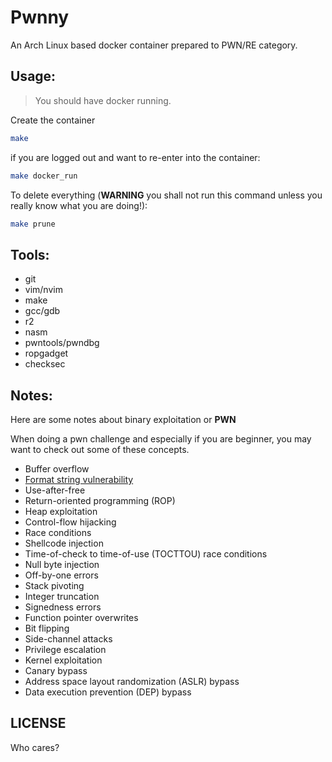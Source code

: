 # Pwnny

An Arch Linux based docker container prepared to PWN/RE category.

## Usage:

> You should have docker running.

Create the container

```bash
make
```

if you are logged out and want to re-enter into the container:

```bash
make docker_run
```

To delete everything (**WARNING** you shall not run this command unless you really know what you are doing!):

```bash
make prune
```

## Tools:

- git
- vim/nvim
- make
- gcc/gdb
- r2
- nasm
- pwntools/pwndbg
- ropgadget
- checksec

## Notes:

Here are some notes about binary exploitation or **PWN**

When doing a pwn challenge and especially if you are beginner, you may want to check out some of these concepts.

- Buffer overflow
- [Format string vulnerability](https://ctf101.org/binary-exploitation/what-is-a-format-string-vulnerability/)
- Use-after-free
- Return-oriented programming (ROP)
- Heap exploitation
- Control-flow hijacking
- Race conditions
- Shellcode injection
- Time-of-check to time-of-use (TOCTTOU) race conditions
- Null byte injection
- Off-by-one errors
- Stack pivoting
- Integer truncation
- Signedness errors
- Function pointer overwrites
- Bit flipping
- Side-channel attacks
- Privilege escalation
- Kernel exploitation
- Canary bypass
- Address space layout randomization (ASLR) bypass
- Data execution prevention (DEP) bypass

## LICENSE

Who cares?
